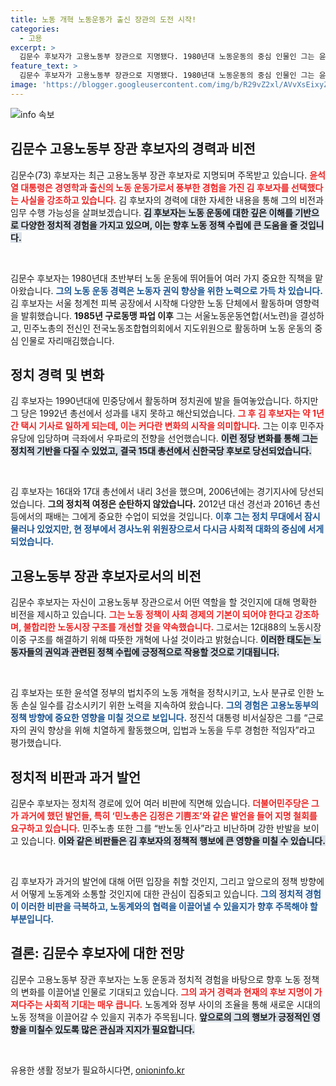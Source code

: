 ```yaml
---
title: 노동 개혁 노동운동가 출신 장관의 도전 시작!
categories:
  - 고용
excerpt: >
  김문수 후보자가 고용노동부 장관으로 지명됐다. 1980년대 노동운동의 중심 인물인 그는 윤석열 정부의 노동 개혁을 이끌 적임자로 주목받고 있다. 그러나 과거 발언 논란으로 반대 여론이 일고 있다. 클릭하여 자세한 내용을 확인해보세요!
feature_text: >
  김문수 후보자가 고용노동부 장관으로 지명됐다. 1980년대 노동운동의 중심 인물인 그는 윤석열 정부의 노동 개혁을 이끌 적임자로 주목받고 있다. 그러나 과거 발언 논란으로 반대 여론이 일고 있다. 클릭하여 자세한 내용을 확인해보세요!
image: 'https://blogger.googleusercontent.com/img/b/R29vZ2xl/AVvXsEixyZcFfHzMRdzZMjFBmAUKJYCLCGyLL1o632UiGVXcaFdKo_bkvkuCioo0uUKlGfBVcT3P84aROyZIXSBEx3Aw5nCQ3pTgDom1WDC4m8eifvWiAmWEEVb4x6G_l8C0QH225ldMjyaFvpxGEBGNO37VmDTDMHGhJPq73UglMfDca1-0aw/s1600/blogspot.png'
---
```


<p><img src="https://blogger.googleusercontent.com/img/b/R29vZ2xl/AVvXsEixyZcFfHzMRdzZMjFBmAUKJYCLCGyLL1o632UiGVXcaFdKo_bkvkuCioo0uUKlGfBVcT3P84aROyZIXSBEx3Aw5nCQ3pTgDom1WDC4m8eifvWiAmWEEVb4x6G_l8C0QH225ldMjyaFvpxGEBGNO37VmDTDMHGhJPq73UglMfDca1-0aw/s1600/blogspot.png" alt="info 속보" /></p>

<h2 data-ke-size="size26">김문수 고용노동부 장관 후보자의 경력과 비전</h2>

<p>김문수(73) 후보자는 최근 고용노동부 장관 후보자로 지명되며 주목받고 있습니다. <b><span style="color: #ee2323;">윤석열 대통령은 경영학과 출신의 노동 운동가로서 풍부한 경험을 가진 김 후보자를 선택했다는 사실을 강조하고 있습니다.</span></b> 김 후보자의 경력에 대한 자세한 내용을 통해 그의 비전과 임무 수행 가능성을 살펴보겠습니다. <b><span style="background-color: #21538527;">김 후보자는 노동 운동에 대한 깊은 이해를 기반으로 다양한 정치적 경험을 가지고 있으며, 이는 향후 노동 정책 수립에 큰 도움을 줄 것입니다.</span></b></p>

<p data-ke-size="size16">&nbsp;</p>

<p>김문수 후보자는 1980년대 초반부터 노동 운동에 뛰어들어 여러 가지 중요한 직책을 맡아왔습니다. <b><span style="color: #1a5490;">그의 노동 운동 경력은 노동자 권익 향상을 위한 노력으로 가득 차 있습니다.</span></b> 김 후보자는 서울 청계천 피복 공장에서 시작해 다양한 노동 단체에서 활동하며 영향력을 발휘했습니다. <b>1985년 구로동맹 파업 이후</b> 그는 서울노동운동연합(서노련)을 결성하고, 민주노총의 전신인 전국노동조합협의회에서 지도위원으로 활동하며 노동 운동의 중심 인물로 자리매김했습니다.</p>

<h2 data-ke-size="size26">정치 경력 및 변화</h2>

<p>김 후보자는 1990년대에 민중당에서 활동하며 정치권에 발을 들여놓았습니다. 하지만 그 당은 1992년 총선에서 성과를 내지 못하고 해산되었습니다. <b><span style="color: #ee2323;">그 후 김 후보자는 약 1년간 택시 기사로 일하게 되는데, 이는 커다란 변화의 시작을 의미합니다.</span></b> 그는 이후 민주자유당에 입당하며 극좌에서 우파로의 전향을 선언했습니다. <b><span style="background-color: #21538527;">이런 정당 변화를 통해 그는 정치적 기반을 다질 수 있었고, 결국 15대 총선에서 신한국당 후보로 당선되었습니다.</span></b></p>

<p data-ke-size="size16">&nbsp;</p>

<p>김 후보자는 16대와 17대 총선에서 내리 3선을 했으며, 2006년에는 경기지사에 당선되었습니다. <b>그의 정치적 여정은 순탄하지 않았습니다.</b> 2012년 대선 경선과 2016년 총선 등에서의 패배는 그에게 중요한 수업이 되었을 것입니다. <b><span style="color: #1a5490;">이후 그는 정치 무대에서 잠시 물러나 있었지만, 현 정부에서 경사노위 위원장으로서 다시금 사회적 대화의 중심에 서게 되었습니다.</span></b></p>

<h2 data-ke-size="size26">고용노동부 장관 후보자로서의 비전</h2>

<p>김문수 후보자는 자신이 고용노동부 장관으로서 어떤 역할을 할 것인지에 대해 명확한 비전을 제시하고 있습니다. <b><span style="color: #ee2323;">그는 노동 정책이 사회 경제의 기본이 되어야 한다고 강조하며, 불합리한 노동시장 구조를 개선할 것을 약속했습니다.</span></b> 그로서는 12대88의 노동시장 이중 구조를 해결하기 위해 따뜻한 개혁에 나설 것이라고 밝혔습니다. <b><span style="background-color: #21538527;">이러한 태도는 노동자들의 권익과 관련된 정책 수립에 긍정적으로 작용할 것으로 기대됩니다.</span></b></p>

<p data-ke-size="size16">&nbsp;</p>

<p>김 후보자는 또한 윤석열 정부의 법치주의 노동 개혁을 정착시키고, 노사 분규로 인한 노동 손실 일수를 감소시키기 위한 노력을 지속하여 왔습니다. <b><span style="color: #1a5490;">그의 경험은 고용노동부의 정책 방향에 중요한 영향을 미칠 것으로 보입니다.</span></b> 정진석 대통령 비서실장은 그를 “근로자의 권익 향상을 위해 치열하게 활동했으며, 입법과 노동을 두루 경험한 적임자”라고 평가했습니다.</p>

<h2 data-ke-size="size26">정치적 비판과 과거 발언</h2>

<p>김문수 후보자는 정치적 경로에 있어 여러 비판에 직면해 있습니다. <b><span style="color: #ee2323;">더불어민주당은 그가 과거에 했던 발언들, 특히 ‘민노총은 김정은 기쁨조’와 같은 발언을 들어 지명 철회를 요구하고 있습니다.</span></b> 민주노총 또한 그를 “반노동 인사”라고 비난하며 강한 반발을 보이고 있습니다. <b><span style="background-color: #21538527;">이와 같은 비판들은 김 후보자의 정책적 행보에 큰 영향을 미칠 수 있습니다.</span></b></p>

<p data-ke-size="size16">&nbsp;</p>

<p>김 후보자가 과거의 발언에 대해 어떤 입장을 취할 것인지, 그리고 앞으로의 정책 방향에서 어떻게 노동계와 소통할 것인지에 대한 관심이 집중되고 있습니다. <b><span style="color: #1a5490;">그의 정치적 경험이 이러한 비판을 극복하고, 노동계와의 협력을 이끌어낼 수 있을지가 향후 주목해야 할 부분입니다.</span></b></p>

<h2 data-ke-size="size26">결론: 김문수 후보자에 대한 전망</h2>

<p>김문수 고용노동부 장관 후보자는 노동 운동과 정치적 경험을 바탕으로 향후 노동 정책의 변화를 이끌어낼 인물로 기대되고 있습니다. <b><span style="color: #ee2323;">그의 과거 경력과 현재의 후보 지명이 가져다주는 사회적 기대는 매우 큽니다.</span></b> 노동계와 정부 사이의 조율을 통해 새로운 시대의 노동 정책을 이끌어갈 수 있을지 귀추가 주목됩니다. <b><span style="background-color: #21538527;">앞으로의 그의 행보가 긍정적인 영향을 미칠수 있도록 많은 관심과 지지가 필요합니다.</span></b></p>

<p data-ke-size="size16">&nbsp;</p>
유용한 생활 정보가 필요하시다면, <a href="https://onioninfo.kr" rel="dofollow">onioninfo.kr</a>


